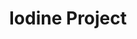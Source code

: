 ---
title: Iodine Project
layout: item.html
item: 'Т-образные планки'
subcategory: 'Мягкая кровля и сайдинг'
caption: 'Структурные планки для внешней отделки кровли'
subcategory_link: '/myagkaya-krovlya-i-saiding'
item_info:
    price: 'от 1 000 ₽ за шт'
    time_production: '1 день'
    time_installment: 'от 2 часов'
content:
    - paragraph: 'Планки используются для герметизации зазоров между листами кровли. Располагаются в местах стыков и, помимо герметизации, также маскируют зазоры.'
    - image: '/services/endova.jpg'
    - paragraph: 'Наше борудование позволяет изготовлять планки любых видов и конфигураций в кратчайшие сроки с учётом любых пожеланий и требований.'
---